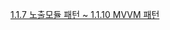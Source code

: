 [1.1.7 노출모듈 패턴 ~ 1.1.10 MVVM 패턴](https://scarlet-biplane-82e.notion.site/1-1-7-1-1-10-MVVM-0c7fde8949534baa980b29671f5949e6)
